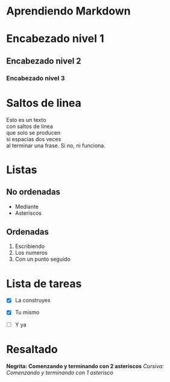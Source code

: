 # Aprendiendo Markdown

# Encabezado nivel 1
## Encabezado nivel 2
### Encabezado nivel 3


# Saltos de linea
Esto es un texto  
con saltos de linea  
que solo se producen  
si espacias dos veces  
al terminar una frase.
Si no, ni funciona.


# Listas
## No ordenadas
* Mediante
* Asteriscos


## Ordenadas
1. Escribiendo
2. Los numeros
3. Con un punto seguido


# Lista de tareas
- [x] La construyes
- [x] Tu mismo
- [ ] Y ya


# Resaltado
**Negrita: Comenzando y terminando con 2 asteriscos**
*Cursiva: Comenzando y terminando con 1 asterisco*

